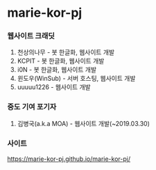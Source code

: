 # marie-kor-pj

### 웹사이트 크래딧

1. 천상의나무 - 봇 한글화, 웹사이트 개발
2. KCPIT - 봇 한글화, 웹사이트 개발
3. i0N - 봇 한글화, 웹사이트 개발
4. 윈도우(WinSub) - 서버 호스팅, 웹사이트 개발
5. uuuuu1226 - 웹사이트 개발


### 중도 기여 포기자

1. 김병국(a.k.a MOA) - 웹사이트 개발(~2019.03.30)

### 사이트 
https://marie-kor-pj.github.io/marie-kor-pj/

